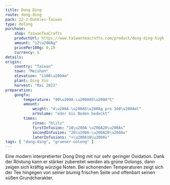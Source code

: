 ```yaml
---
title: Dong Ding
route: dong-ding
pack: 22-2-Dunkles-Taiwan
type: Oolong
purchase:
    shop: TaiwanTeaCrafts
    productUrl: https://www.taiwanteacrafts.com/product/dong-ding-high-mountain-heritage-oolong-tea/?attribute_pa_weight=250-g-8-82-oz-save-20&v=3a52f3c22ed6
    amount: "12\u200Ag"
    pricePer100g: 0,19
    currency: $
details:
origin:
    country: "Taiwan"
    town: "Meishan"
    elevation: "1100\u200Am"
    plant: Qing Xin
    harvest: "Mai 2021"
preparation:
    gongfu:
        temperature: "90\u200A-\u200A95\u200A°C"
        amount:
            weight: "4\u200A-\u200A5\u200Ag pro 100\u200Aml"
            orVolume: "oder bis Boden bedeckt"
        times:
            rinse: "blitz"
            firstInfusion: "10\u200A-\u200A20\u200As"
            secondInfusion: "20\u200A-\u200A20\u200As"
            laterInfusions: "+\u200A10\u200As"
tags: [ "dong-ding", "gruener-oolong" ]
---
```

Eine modern interpretierter Dong Ding mit nur sehr geringer Oxidation. Dank der Röstung kann er stärker zubereitet werden als grüne Oolongs, dann zeigen sich kräftig würzige Noten. Bei schonenden Temperaturen zeigt sich der Tee hingegen von seiner blumig frischen Seite und offenbart seinen süßen Grundcharakter.